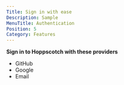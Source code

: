 ```yaml
---
Title: Sign in with ease
Description: Sample
MenuTitle: Authentication
Position: 5
Category: Features
---
```


**Sign in to Hoppscotch with these providers**

- GitHub
- Google
- Email
